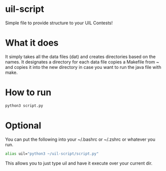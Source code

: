 # uil-script
Simple file to provide structure to your UIL Contests!
# What it does
It simply takes all the data files (dat) and creates directories based on the names. It designates a directory for each data file copies a Makefile from ~ and copies it into the new directory in case you want to run the java file with make. 
# How to run
```bash
python3 script.py
```
# Optional
You can put the following into your ~/.bashrc or ~/.zshrc or whatever you run. 
```bash
alias uil="python3 ~/uil-script/script.py"
```
This allows you to just type uil and have it execute over your current dir. 
